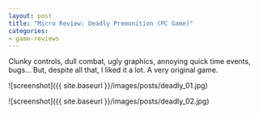 ```yaml
---
layout: post
title: "Micro Review: Deadly Premonition (PC Game)"
categories:
- game-reviews
---
```


Clunky controls, dull combat, ugly graphics, annoying quick time events, bugs... But, despite all that, I liked it a lot. A very original game.

![screenshot]({{ site.baseurl }}/images/posts/deadly_01.jpg)

![screenshot]({{ site.baseurl }}/images/posts/deadly_02.jpg)

